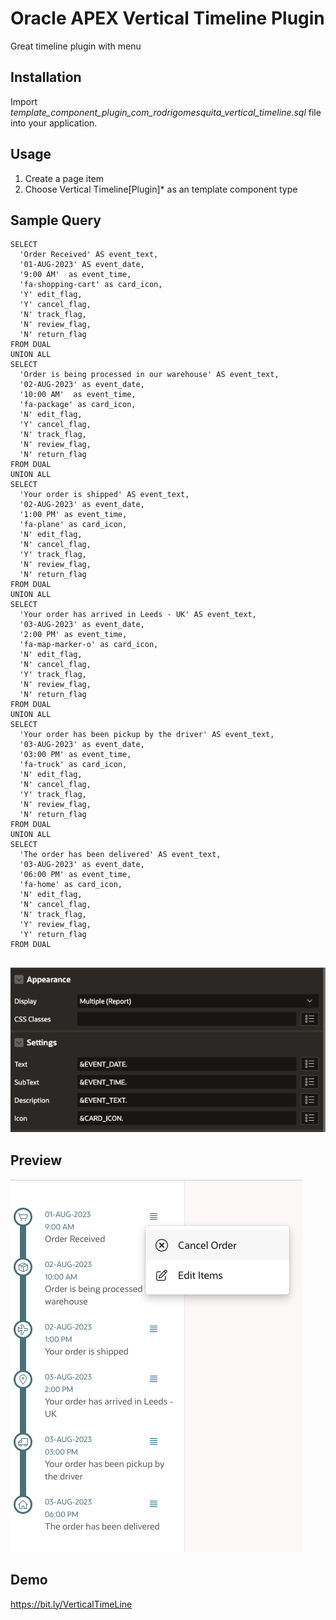 # Oracle APEX Vertical Timeline Plugin
Great timeline plugin with menu

## Installation ##
Import *template_component_plugin_com_rodrigomesquita_vertical_timeline.sql* file into your application.

## Usage ##
1. Create a page item
2. Choose Vertical Timeline[Plugin]* as an template component type

## Sample Query ##
```
SELECT
  'Order Received' AS event_text,
  '01-AUG-2023' AS event_date,
  '9:00 AM'  as event_time,
  'fa-shopping-cart' as card_icon,
  'Y' edit_flag,
  'Y' cancel_flag,
  'N' track_flag,
  'N' review_flag,
  'N' return_flag
FROM DUAL
UNION ALL
SELECT
  'Order is being processed in our warehouse' AS event_text,
  '02-AUG-2023' as event_date,
  '10:00 AM'  as event_time,
  'fa-package' as card_icon,
  'N' edit_flag,
  'Y' cancel_flag,
  'N' track_flag,
  'N' review_flag,
  'N' return_flag
FROM DUAL
UNION ALL
SELECT
  'Your order is shipped' AS event_text,
  '02-AUG-2023' as event_date,
  '1:00 PM' as event_time,
  'fa-plane' as card_icon,
  'N' edit_flag,
  'N' cancel_flag,
  'Y' track_flag,
  'N' review_flag,
  'N' return_flag
FROM DUAL
UNION ALL
SELECT
  'Your order has arrived in Leeds - UK' AS event_text,
  '03-AUG-2023' as event_date,
  '2:00 PM' as event_time,
  'fa-map-marker-o' as card_icon,
  'N' edit_flag,
  'N' cancel_flag,
  'Y' track_flag,
  'N' review_flag,
  'N' return_flag
FROM DUAL
UNION ALL
SELECT
  'Your order has been pickup by the driver' AS event_text,
  '03-AUG-2023' as event_date,
  '03:00 PM' as event_time,
  'fa-truck' as card_icon,
  'N' edit_flag,
  'N' cancel_flag,
  'Y' track_flag,
  'N' review_flag,
  'N' return_flag
FROM DUAL
UNION ALL
SELECT
  'The order has been delivered' AS event_text,
  '03-AUG-2023' as event_date,
  '06:00 PM' as event_time,
  'fa-home' as card_icon,
  'N' edit_flag,
  'N' cancel_flag,
  'N' track_flag,
  'Y' review_flag,
  'Y' return_flag
FROM DUAL


```
 ![Preview](assets/configuration.jpg)

## Preview ##
![Preview](assets/plugin_preview.jpg)

## Demo ##
https://bit.ly/VerticalTimeLine

